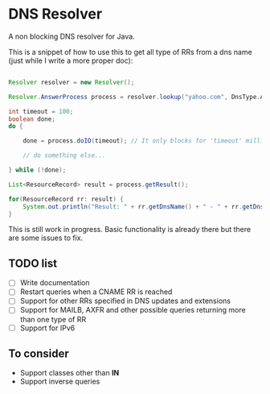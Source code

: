 # DNS Resolver

A non blocking DNS resolver for Java.

This is a snippet of how to use this to get all type of RRs from a dns name (just while I write a more proper doc):

```java

Resolver resolver = new Resolver();

Resolver.AnswerProcess process = resolver.lookup("yahoo.com", DnsType.ALL);

int timeout = 100;
boolean done;
do {

    done = process.doIO(timeout); // It only blocks for 'timeout' milliseconds, returns true if there is an outcome

    // do something else...

} while (!done);

List<ResourceRecord> result = process.getResult();

for(ResourceRecord rr: result) {
    System.out.println("Result: " + rr.getDnsName() + " - " + rr.getDnsType() + " - " + rr.getData(Object.class));
}
```

This is still work in progress. Basic functionality is already there but there are some issues to fix.

## TODO list

- [ ] Write documentation
- [ ] Restart queries when a CNAME RR is reached
- [ ] Support for other RRs specified in DNS updates and extensions
- [ ] Support for MAILB, AXFR and other possible queries returning more than one type of RR
- [ ] Support for IPv6

## To consider

* Support classes other than __IN__
* Support inverse queries

